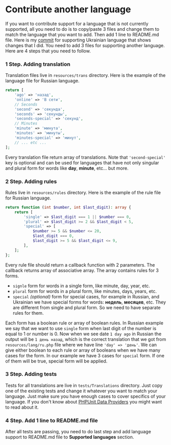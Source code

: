 # Contribute another language

If you want to contribute support for a language that is not currently supported, all you need to do is to copy/paste 3 files and change them to match the language that you want to add. Then add 1 line to README.md file. Here is my [commit](https://github.com/SerhiiCho/ago/commit/618d5b05055c197b6d2fa69a99aaf5521d15d948) for supporting Ukrainian language that shows changes that I did. You need to add 3 files for supporting another language. Here are 4 steps that you need to follow.

### 1 Step. Adding translation

Translation files live in `resources/trans` directory. Here is the example of the language file for Russian language.

```php
return [
    'ago' => 'назад',
    'online' => 'В сети',
    // Seconds
    'second' => 'секунда',
    'seconds' => 'секунды',
    'seconds-special' => 'секунд',
    // Minutes
    'minute' => 'минута',
    'minutes' => 'минуты',
    'minutes-special' => 'минут',
    // ... etc ...
];
```

Every translation file return array of translations. Note that `'second-special'` key is optional and can be used for languages that have not only singular and plural form for words like **day**, **minute**, etc... but more.

### 2 Step. Adding rules

Rules live in `resources/rules` directory. Here is the example of the rule file for Russian language.

```php
return function (int $number, int $last_digit): array {
    return [
        'single' => $last_digit === 1 || $number === 0,
        'plural' => $last_digit >= 2 && $last_digit < 5,
        'special' => [
            $number >= 5 && $number <= 20,
            $last_digit === 0,
            $last_digit >= 5 && $last_digit <= 9,
        ],
    ];
};
```

Every rule file should return a callback function with 2 parameters. The callback returns array of associative array. The array contains rules for 3 forms.

- `signle` form for words in a single form, like minute, day, year, etc.
- `plural` form for words in a plural form, like minutes, days, years, etc.
- `special` *(optional)* form for special cases, for example in Russian, and Ukrainian we have special forms for words: **недель**, **месяцев**, etc. They are different from single and plural form. So we need to have separate rules for them.

Each form has a boolean rule or array of boolean rules. In Russian example we say that we want to use `single` form when last digit of the number is equal to 1 or number is 0. Now when we see date `1 day ago` in Russian the output will be `1 день назад`, which is the correct translation that we got from `resources/lang/ru.php` file where we have line `'day' => 'день'`. We can give either boolean to each rule or array of booleans when we have many cases for the form. In our example we have 3 cases for `special` form. If one of them will be true, special form will be applied.

### 3 Step. Adding tests

Tests for all translations are live in `tests/Translations` directory. Just copy one of the existing tests and change it whatever you want to match your language. Just make sure you have enough cases to cover specifics of your language. If you don't know about [PHPUnit Data Providers](https://phpunit.de/manual/3.7/en/writing-tests-for-phpunit.html) you might want to read about it.

### 4 Step. Add 1 line to README.md file

After all tests are passing, you need to do last step and add language support to README.md file to **Supported languages** section.

